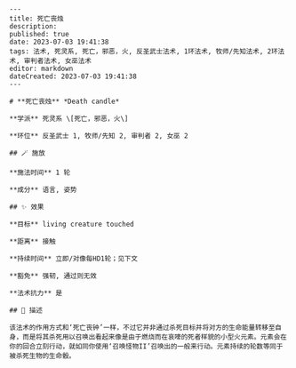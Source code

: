 
    ---
    title: 死亡丧烛
    description: 
    published: true
    date: 2023-07-03 19:41:38
    tags: 法术, 死灵系, 死亡，邪恶，火, 反圣武士法术, 1环法术, 牧师/先知法术, 2环法术, 审判者法术, 女巫法术
    editor: markdown
    dateCreated: 2023-07-03 19:41:38
    ---

    # **死亡丧烛** *Death candle*

    **学派** 死灵系 \[死亡，邪恶，火\] 

    **环位** 反圣武士 1, 牧师/先知 2, 审判者 2, 女巫 2

    ## 🪄 施放

    **施法时间** 1 轮

    **成分** 语言, 姿势

    ## ✨ 效果 

    **目标** living creature touched 

    **距离** 接触  

    **持续时间** 立即/对像每HD1轮；见下文 

    **豁免** 强韧, 通过则无效

    **法术抗力** 是

    ## 📖 描述

    该法术的作用方式和‘死亡丧钟’一样，不过它并非通过杀死目标并将对方的生命能量转移至自身，而是将其杀死用以召唤出看起来像是由于燃烧而在哀嚎的死者样貌的小型火元素。元素会在你的回合立刻行动，就如同你使用‘召唤怪物II’召唤出的一般来行动。元素持续的轮数等同于被杀死生物的生命骰。
    